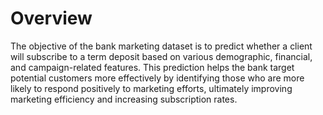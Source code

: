 # Overview

The objective of the bank marketing dataset is to predict whether a client will subscribe to a term deposit based on various demographic, financial, and campaign-related features. This prediction helps the bank target potential customers more effectively by identifying those who are more likely to respond positively to marketing efforts, ultimately improving marketing efficiency and increasing subscription rates.
